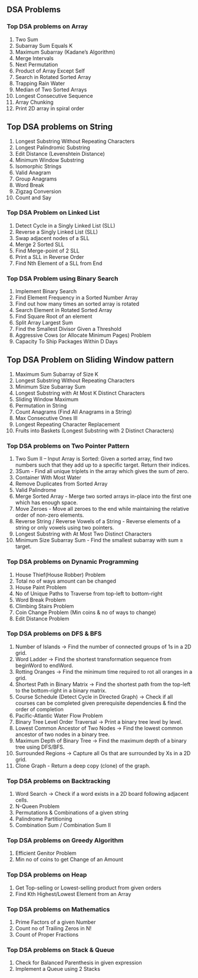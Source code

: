 ## DSA Problems ##

### Top DSA problems on Array

1. Two Sum
2. Subarray Sum Equals K
3. Maximum Subarray (Kadane’s Algorithm)
4. Merge Intervals
5. Next Permutation
6. Product of Array Except Self
7. Search in Rotated Sorted Array
8. Trapping Rain Water
9. Median of Two Sorted Arrays
10. Longest Consecutive Sequence
11. Array Chunking
12. Print 2D array in spiral order

## Top DSA problems on String

1. Longest Substring Without Repeating Characters
2. Longest Palindromic Substring
3. Edit Distance (Levenshtein Distance)
4. Minimum Window Substring
5. Isomorphic Strings
6. Valid Anagram
7. Group Anagrams
8. Word Break
9. Zigzag Conversion
10. Count and Say

### Top DSA Problem on Linked List

1. Detect Cycle in a Singly Linked List (SLL)
2. Reverse a Singly Linked List (SLL)
3. Swap adjacent nodes of a SLL
4. Merge 2 Sorted SLL
5. Find Merge-point of 2 SLL
6. Print a SLL in Reverse Order
7. Find Nth Element of a SLL from End

### Top DSA Problem using Binary Search

1. Implement Binary Search
2. Find Element Frequency in a Sorted Number Array
3. Find out how many times an sorted array is rotated
4. Search Element in Rotated Sorted Array
5. Find Square Root of an element
6. Split Array Largest Sum
7. Find the Smallest Divisor Given a Threshold
8. Aggressive Cows (or Allocate Minimum Pages) Problem
9. Capacity To Ship Packages Within D Days

## Top DSA Problem on Sliding Window pattern

1. Maximum Sum Subarray of Size K
2. Longest Substring Without Repeating Characters
3. Minimum Size Subarray Sum
4. Longest Substring with At Most K Distinct Characters
5. Sliding Window Maximum
6. Permutation in String
7. Count Anagrams (Find All Anagrams in a String)
8. Max Consecutive Ones III
9. Longest Repeating Character Replacement
10. Fruits into Baskets (Longest Substring with 2 Distinct Characters)

### Top DSA problems on Two Pointer Pattern
1. Two Sum II – Input Array is Sorted: Given a sorted array, find two numbers such that they add up to a specific target. Return their indices.
2. 3Sum - Find all unique triplets in the array which gives the sum of zero.
3. Container With Most Water
4. Remove Duplicates from Sorted Array
5. Valid Palindrome
6. Merge Sorted Array - Merge two sorted arrays in-place into the first one which has enough space.
7. Move Zeroes - Move all zeroes to the end while maintaining the relative order of non-zero elements.
8. Reverse String / Reverse Vowels of a String - Reverse elements of a string or only vowels using two pointers.
9. Longest Substring with At Most Two Distinct Characters
10. Minimum Size Subarray Sum - Find the smallest subarray with sum ≥ target.

### Top DSA problems on Dynamic Programming

1. House Thief(House Robber) Problem
2. Total no of ways amount can be changed
3. House Paint Problem
4. No of Unique Paths to Traverse from top-left to bottom-right
5. Word Break Problem
6. Climbing Stairs Problem
7. Coin Change Problem (Min coins & no of ways to change)
8. Edit Distance Problem

### Top DSA problems on DFS & BFS

1. Number of Islands → Find the number of connected groups of 1s in a 2D grid.
2. Word Ladder → Find the shortest transformation sequence from beginWord to endWord.
3. Rotting Oranges → Find the minimum time required to rot all oranges in a grid.
4. Shortest Path in Binary Matrix → Find the shortest path from the top-left to the bottom-right in a binary matrix.
5. Course Schedule (Detect Cycle in Directed Graph) → Check if all courses can be completed given prerequisite dependencies & find the order of completion
6. Pacific-Atlantic Water Flow Problem
7. Binary Tree Level Order Traversal → Print a binary tree level by level.
8. Lowest Common Ancestor of Two Nodes → Find the lowest common ancestor of two nodes in a binary tree.
9. Maximum Depth of Binary Tree → Find the maximum depth of a binary tree using DFS/BFS.
10. Surrounded Regions → Capture all Os that are surrounded by Xs in a 2D grid.
11. Clone Graph - Return a deep copy (clone) of the graph.

### Top DSA problems on Backtracking

1. Word Search → Check if a word exists in a 2D board following adjacent cells.
2. N-Queen Problem
3. Permutations & Combinations of a given string
4. Palindrome Partitioning
5. Combination Sum / Combination Sum II

### Top DSA problems on Greedy Algorithm

1. Efficient Genitor Problem
2. Min no of coins to get Change of an Amount

### Top DSA problems on Heap

1. Get Top-selling or Lowest-selling product from given orders
2. Find Kth Highest/Lowest Element from an Array

### Top DSA problems on Mathematics
1. Prime Factors of a given Number
2. Count no of Trailing Zeros in N!
3. Count of Proper Fractions

### Top DSA problems on Stack & Queue
1. Check for Balanced Parenthesis in given expression
2. Implement a Queue using 2 Stacks
